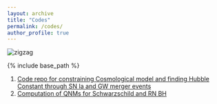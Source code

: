 ```yaml
---
layout: archive
title: "Codes"
permalink: /codes/
author_profile: true
---
```

<img src="{{  site.url  }}/images/code.gif" alt="zigzag" />

{% include base_path %}

1. [Code repo for constraining Cosmological model and finding Hubble Constant through SN Ia and GW merger events](https://github.com/AshleyChraya/HubbleConstant-ConstraintsForVCG)
2. [Computation of QNMs for Schwarzschild and RN BH](https://github.com/AshleyChraya/QNM_Vritika)